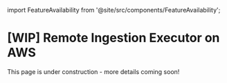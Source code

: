 import FeatureAvailability from '@site/src/components/FeatureAvailability';

# [WIP] Remote Ingestion Executor on AWS

<FeatureAvailability saasOnly />

This page is under construction - more details coming soon!